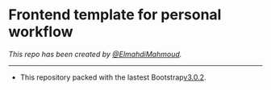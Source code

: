 Frontend template for personal workflow
===

*This repo has been created by [@ElmahdiMahmoud](ElmahdiMahmoud).*

---

- This repository packed with the lastest Bootstrap[v3.0.2](http://getbootstrap.com/).
